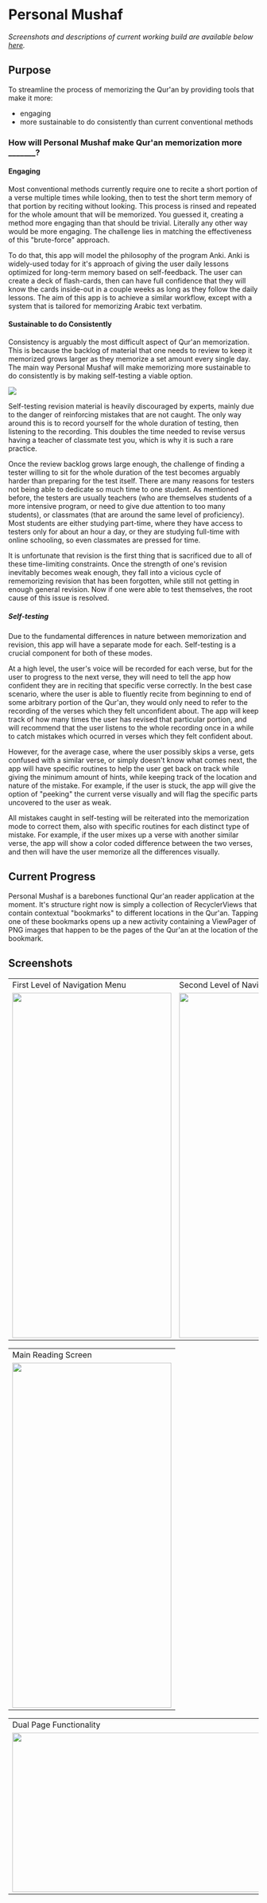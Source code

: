 # Personal Mushaf
*Screenshots and descriptions of current working build are available below [here](#screenshots).*
## Purpose
To streamline the process of memorizing the Qur'an by providing tools that make it more:
* engaging
* more sustainable to do consistently than current conventional methods

### How will Personal Mushaf make Qur'an memorization more _______?

#### Engaging

Most conventional methods currently require one to recite a short portion of a verse multiple times while looking, then to test the short term memory of that portion by reciting without looking. This process is rinsed and repeated for the whole amount that will be memorized. You guessed it, creating a method more engaging than that should be trivial. Literally any other way would be more engaging. The challenge lies in matching the effectiveness of this "brute-force" approach. 

To do that, this app will model the philosophy of the program Anki. Anki is widely-used today for it's approach of giving the user daily lessons optimized for long-term memory based on self-feedback. The user can create a deck of flash-cards, then can have full confidence that they will know the cards inside-out in a couple weeks as long as they follow the daily lessons. The aim of this app is to achieve a similar workflow, except with a system that is tailored for memorizing Arabic text verbatim. 

#### Sustainable to do Consistently

Consistency is arguably the most difficult aspect of Qur'an memorization. This is because the backlog of material that one needs to review to keep it memorized grows larger as they memorize a set amount every single day. The main way Personal Mushaf will make memorizing more sustainable to do consistently is by making self-testing a viable option.

<img src="/readme-images/personalmushafreadmegraph.svg"
     style="float: center: 15px;" />
     
Self-testing revision material is heavily discouraged by experts, mainly due to the danger of reinforcing mistakes that are not caught. The only way around this is to record yourself for the whole duration of testing, then listening to the recording. This doubles the time needed to revise versus having a teacher of classmate test you, which is why it is such a rare practice. 

Once the review backlog grows large enough, the challenge of finding a tester willing to sit for the whole duration of the test becomes arguably harder than preparing for the test itself. There are many reasons for testers not being able to dedicate so much time to one student. As mentioned before, the testers are usually teachers (who are themselves students of a more intensive program, or need to give due attention to too many students), or classmates (that are around the same level of proficiency). Most students are either studying part-time, where they have access to testers only for about an hour a day, or they are studying full-time with online schooling, so even classmates are pressed for time. 

It is unfortunate that revision is the first thing that is sacrificed due to all of these time-limiting constraints. Once the strength of one's revision inevitably becomes weak enough, they fall into a vicious cycle of rememorizing revision that has been forgotten, while still not getting in enough general revision. Now if one were able to test themselves, the root cause of this issue is resolved.

##### Self-testing

Due to the fundamental differences in nature between memorization and revision, this app will have a separate mode for each. Self-testing is a crucial component for both of these modes. 

At a high level, the user's voice will be recorded for each verse, but for the user to progress to the next verse, they will need to tell the app how confident they are in reciting that specific verse correctly. In the best case scenario, where the user is able to fluently recite from beginning to end of some arbitrary portion of the Qur'an, they would only need to refer to the recording of the verses which they felt unconfident about. The app will keep track of how many times the user has revised that particular portion, and will recommend that the user listens to the whole recording once in a while to catch mistakes which ocurred in verses which they felt confident about.

However, for the average case, where the user possibly skips a verse, gets confused with a similar verse, or simply doesn't know what comes next, the app will have specific routines to help the user get back on track while giving the minimum amount of hints, while keeping track of the location and nature of the mistake. For example, if the user is stuck, the app will give the option of "peeking" the current verse visually and will flag the specific parts uncovered to the user as weak.

All mistakes caught in self-testing will be reiterated into the memorization mode to correct them, also with specific routines for each distinct type of mistake. For example, if the user mixes up a verse with another similar verse, the app will show a color coded difference between the two verses, and then will have the user memorize all the differences visually.

## Current Progress

Personal Mushaf is a barebones functional Qur'an reader application at the moment. It's structure right now is simply a collection of RecyclerViews that contain contextual "bookmarks" to different locations in the Qur'an. Tapping one of these bookmarks opens up a new activity containing a ViewPager of PNG images that happen to be the pages of the Qur'an at the location of the bookmark.

## Screenshots

<table>
  <tr>
    <td>First Level of Navigation Menu</td>
     <td>Second Level of Navigation Menu</td>
  </tr>
  <tr>
    <td><img src="/readme-images/firstscreen.gif" width=320 height=693></td>
    <td><img src="/readme-images/secondscreen.gif" width=320 height=693></td>
  </tr>
 </table>
 
 <table>
  <tr>
    <td>Main Reading Screen</td>
  </tr>
  <tr>
    <td><img src="/readme-images/pager.gif" width=320 height=693></td>
  </tr>
 </table>
 
 <table>
  <tr>
    <td>Dual Page Functionality</td>
  </tr>
  <tr>
    <td><img src="/readme-images/dualpage.gif" width=693 height=320></td>
  </tr>
 </table>
 
